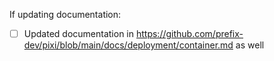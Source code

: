 If updating documentation:

- [ ] Updated documentation in https://github.com/prefix-dev/pixi/blob/main/docs/deployment/container.md as well
